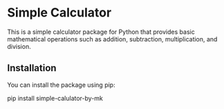 # Simple Calculator

This is a simple calculator package for Python that provides basic mathematical operations such as addition, subtraction, multiplication, and division.

## Installation
You can install the package using pip:

pip install simple-calulator-by-mk